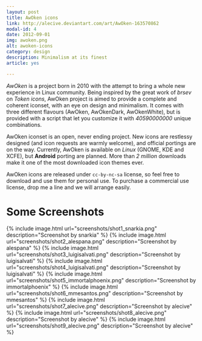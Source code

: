 ```yaml
---
layout: post
title: AwOken icons
link: http://alecive.deviantart.com/art/AwOken-163570862
modal-id: 4
date: 2012-09-01
img: awoken.png
alt: awoken-icons
category: design
description: Minimalism at its finest
article: yes

---
```


*AwOken* is a project born in 2010 with the attempt to bring a whole new experience in Linux community. Being inspired by the great work of _brsev_ on *Token icons*, AwOken project is aimed to provide a complete and coherent iconset, with an eye on design and minimalism. It comes with three different flavours (AwOken, AwOkenDark, AwOkenWhite), but is provided with a script that let you customize it with *40590000000* unique combinations.

AwOken iconset is an open, never ending project. New icons are restlessy designed (and icon requests are warmly welcome), and official portings are on the way. Currently, AwOken is available on *Linux* (GNOME, KDE and XCFE), but <b>Android</b> porting are planned. More than *2 million* downloads make it one of the most downloaded icon themes ever.

AwOken icons are released under `cc-by-nc-sa` license, so feel free to download and use them for personal use. To purchase a commercial use license, drop me a line and we will arrange easily.

# Some Screenshots

{% include image.html url="screenshots/shot1_snarkia.png" description="Screenshot by snarkia" %}
{% include image.html url="screenshots/shot2_alespana.png" description="Screenshot by alespana" %}
{% include image.html url="screenshots/shot3_luigisalvati.png" description="Screenshot by luigisalvati" %}
{% include image.html url="screenshots/shot4_luigisalvati.png" description="Screenshot by luigisalvati" %}
{% include image.html url="screenshots/shot5_immortalphoenix.png" description="Screenshot by immortalphoenix" %}
{% include image.html url="screenshots/shot6_mmesantos.png" description="Screenshot by mmesantos" %}
{% include image.html url="screenshots/shot7_alecive.png" description="Screenshot by alecive" %}
{% include image.html url="screenshots/shot8_alecive.png" description="Screenshot by alecive" %}
{% include image.html url="screenshots/shot9_alecive.png" description="Screenshot by alecive" %}
